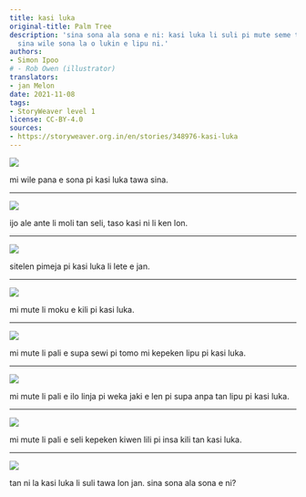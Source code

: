 ```yaml
---
title: kasi luka
original-title: Palm Tree
description: 'sina sona ala sona e ni: kasi luka li suli pi mute seme tawa lon jan?
  sina wile sona la o lukin e lipu ni.'
authors:
- Simon Ipoo
# - Rob Owen (illustrator)
translators:
- jan Melon
date: 2021-11-08
tags:
- StoryWeaver level 1
license: CC-BY-4.0
sources:
- https://storyweaver.org.in/en/stories/348976-kasi-luka
---
```


![](https://storage.googleapis.com/static.storyweaver.org.in/illustration_crops/40978/size7/98bb26c7736d016dfe98dcc3d5758c9c.jpg)

mi wile pana e sona pi kasi luka tawa sina.

---

![](https://storage.googleapis.com/static.storyweaver.org.in/illustration_crops/40979/size7/5ac572c3ce4b4c5e67d8d0b6505da9e3.jpg)

ijo ale ante li moli tan seli, taso kasi ni li ken lon.

---

![](https://storage.googleapis.com/static.storyweaver.org.in/illustration_crops/40980/size7/d65dd446681ba19d713aa78f463b00bf.jpg)

sitelen pimeja pi kasi luka li lete e jan.

---

![](https://storage.googleapis.com/static.storyweaver.org.in/illustration_crops/40981/size7/d140d9dc9a92129c3a9dcb47b0ae82bc.jpg)

mi mute li moku e kili pi kasi luka.

---

![](https://storage.googleapis.com/static.storyweaver.org.in/illustration_crops/40982/size7/e424dace14fd997a8011df5d6f27139d.jpg)

mi mute li pali e supa sewi pi tomo mi kepeken lipu pi kasi luka.

---

![](https://storage.googleapis.com/static.storyweaver.org.in/illustration_crops/40983/size7/1f5ab6650cbd2a79354631c0b43295e4.jpg)

mi mute li pali e ilo linja pi weka jaki e len pi supa anpa tan lipu pi kasi luka.

---

![](https://storage.googleapis.com/static.storyweaver.org.in/illustration_crops/40984/size7/3602e95200079976f2a16dd7a9dd1a7c.jpg)

mi mute li pali e seli kepeken kiwen lili pi insa kili tan kasi luka.

---

![](https://storage.googleapis.com/static.storyweaver.org.in/illustration_crops/40985/size7/38d6747fe2dbaf538e5dd946f4b2bcbe.jpg)

tan ni la kasi luka li suli tawa lon jan. sina sona ala sona e ni?

